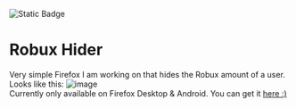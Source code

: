 ![Static Badge](https://api.hyper-tech.ch/badges/v1/firefox-addon)
# Robux Hider
Very simple Firefox I am working on that hides the Robux amount of a user. Looks like this:
![image](https://github.com/user-attachments/assets/77069c9e-a495-47d3-8ab3-4019b6a3bb7f)
<br>
Currently only available on Firefox Desktop & Android. You can get it [here :)](https://addons.mozilla.org/en-US/firefox/addon/robux-hider/)
